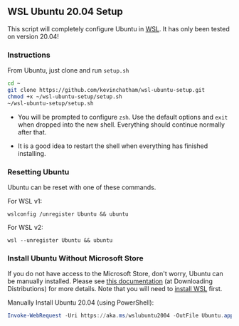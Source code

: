 ## WSL Ubuntu 20.04 Setup

This script will completely configure Ubuntu in [WSL](https://docs.microsoft.com/en-us/windows/wsl/). It has only been tested on version 20.04!

### Instructions

From Ubuntu, just clone and run `setup.sh`

```bash
cd ~
git clone https://github.com/kevinchatham/wsl-ubuntu-setup.git
chmod +x ~/wsl-ubuntu-setup/setup.sh
~/wsl-ubuntu-setup/setup.sh
```

- You will be prompted to configure `zsh`. Use the default options and `exit` when dropped into the new shell. Everything should continue normally after that.

- It is a good idea to restart the shell when everything has finished installing.

### Resetting Ubuntu

Ubuntu can be reset with one of these commands.

For WSL v1: 
```batch
wslconfig /unregister Ubuntu && ubuntu
```

For WSL v2: 
```batch
wsl --unregister Ubuntu && ubuntu
```

### Install Ubuntu Without Microsoft Store

If you do not have access to the Microsoft Store, don't worry, Ubuntu can be manually installed. Please see [this documentation](https://docs.microsoft.com/en-us/windows/wsl/install-manual) (at Downloading Distributions) for more details. Note that you will need to [install WSL](https://docs.microsoft.com/en-us/windows/wsl/install) first.

Manually Install Ubuntu 20.04 (using PowerShell):
```powershell
Invoke-WebRequest -Uri https://aka.ms/wslubuntu2004 -OutFile Ubuntu.appx -UseBasicParsing | Add-AppxPackage .\Ubuntu.appx
```
